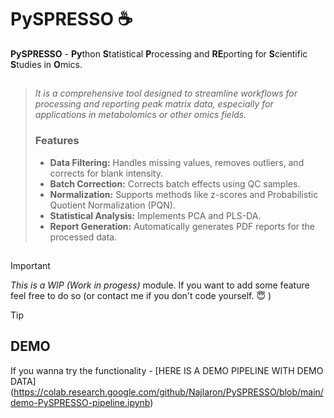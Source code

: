 # PySPRESSO :coffee:
**PySPRESSO** - **Py**thon **S**tatistical **P**rocessing and **RE**porting for **S**cientific **S**tudies in **O**mics. 
##
> *It is a comprehensive tool designed to streamline workflows for processing and reporting peak matrix data, especially for applications in metabolomics or other omics fields.*
>
> ### Features
> * **Data Filtering:** Handles missing values, removes outliers, and corrects for blank intensity.
> * **Batch Correction:** Corrects batch effects using QC samples.
> * **Normalization:** Supports methods like z-scores and Probabilistic Quotient Normalization (PQN).
> * **Statistical Analysis:** Implements PCA and PLS-DA.
> * **Report Generation:** Automatically generates PDF reports for the processed data.
##

> [!IMPORTANT]
> *This is a WIP (Work in progess)* module. If you want to add some feature feel free to do so (or contact me if you don't code yourself. :innocent: )

> [!TIP]
> ## DEMO
> If you wanna try the functionality - [HERE IS A DEMO PIPELINE WITH DEMO DATA] (https://colab.research.google.com/github/Najlaron/PySPRESSO/blob/main/demo-PySPRESSO-pipeline.ipynb)


